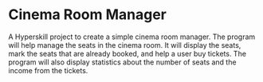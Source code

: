 # Cinema Room Manager

A Hyperskill project to create a simple cinema room manager. The program will help manage the seats in the cinema room.
It will display the seats, mark the seats that are already booked, and help a user buy tickets. The program will also
display statistics about the number of seats and the income from the tickets.
